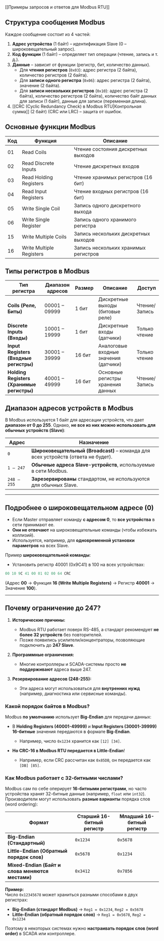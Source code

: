 [[Примеры запросов и ответов для Modbus RTU]]
## **Структура сообщения Modbus**

Каждое сообщение состоит из 4 частей:

1. **Адрес устройства** (1 байт) – идентификация Slave (0 – широковещательный запрос).
2. **Код функции** (1 байт) – определяет тип операции (чтение, запись и т. д.).
3. **Данные** – зависит от функции (регистр, бит, количество данных).
	- Для **чтения регистров** (`0x03`): адрес регистра (2 байта), количество регистров (2 байта).
	- Для **записи одного регистра** (`0x06`): адрес регистра (2 байта), значение (2 байта).
	- Для **записи нескольких регистров** (`0x10`): адрес регистра (2 байта), количество регистров (2 байта), количество байт данных для записи (1 байт), данные для записи (переменная длина).
4. [[CRC (Cyclic Redundancy Check) в Modbus RTU|Контрольная сумма]] (2 байт) (CRC или LRC) – защита от ошибок. 

## **Основные функции Modbus**

|Код|Функция|Описание|
|---|---|---|
|01|Read Coils|Чтение состояния дискретных выходов|
|02|Read Discrete Inputs|Чтение дискретных входов|
|03|Read Holding Registers|Чтение хранимых регистров (16 бит)|
|04|Read Input Registers|Чтение входных регистров (16 бит)|
|05|Write Single Coil|Запись одного дискретного выхода|
|06|Write Single Register|Запись одного хранимого регистра|
|15|Write Multiple Coils|Запись нескольких дискретных выходов|
|16|Write Multiple Registers|Запись нескольких хранимых регистров|

## **Типы регистров в Modbus**

| **Тип регистра**                          | **Диапазон адресов** | **Размер** | **Описание**                          | **Доступ**    |
| ----------------------------------------- | -------------------- | ---------- | ------------------------------------- | ------------- |
| **Coils (Реле, Биты)**                    | 00001 – 09999        | 1 бит      | Дискретные выходы (битовые реле)      | Чтение/Запись |
| **Discrete Inputs (Входы)**               | 10001 – 19999        | 1 бит      | Дискретные входы (датчики)            | Только чтение |
| **Input Registers (Входные регистры)**    | 30001 – 39999        | 16 бит     | Аналоговые входные значения (датчики) | Только чтение |
| **Holding Registers (Хранимые регистры)** | 40001 – 49999        | 16 бит     | Основные регистры хранения данных     | Чтение/Запись |


## **Диапазон адресов устройств в Modbus**

В Modbus используется 1 байт для адресации устройств, что дает **диапазон от 0 до 255**. Однако, **не все из них можно использовать для обычных устройств (Slave)**:

|**Адрес**|**Назначение**|
|---|---|
|`0`|**Широковещательный (Broadcast)** – команда для всех устройств (ответа не будет).|
|`1 – 247`|**Обычные адреса Slave-устройств**, используемые в сети Modbus.|
|`248 – 255`|**Зарезервированы** стандартом, не используются для обычных Slave.|

---

## **Подробнее о широковещательном адресе (0)**

- Если Master отправляет команду **с адресом 0**, то **все устройства** в сети принимают ее.
- **Они не отвечают** на широковещательные команды (чтобы избежать коллизий).
- Используется, например, для **одновременной установки параметров** на всех Slave.

Пример **широковещательной команды**:

- Установить регистр 40001 (0x9C41) в 100 на всех устройствах:

```mathematica
00 10 9C 41 00 01 02 00 64 CRC
```

(Адрес **00** → Функция **16 (Write Multiple Registers)** → Регистр **40001** → Значение **100**).

---

## **Почему ограничение до 247?**

1. **Исторические причины:**
    
    - Modbus RTU работает поверх RS-485, а стандарт рекомендует **не более 32 устройств** без повторителей.
    - Позже появились усилители/концентраторы, позволяющие подключить до **247 Slave**.
2. **Программные ограничения:**
    
    - Многие контроллеры и SCADA-системы просто **не поддерживают** адреса выше 247.
3. **Резервирование адресов (248-255):**
    
    - Эти адреса могут использоваться для **внутренних нужд** (например, диагностика или сервисные команды).

### **Какой порядок байтов в Modbus?**

Modbus **по умолчанию** использует **Big-Endian** для передачи данных:

- В **Holding Registers (40001-49999)** и **Input Registers (30001-39999)** **16-битные** значения передаются в формате **Big-Endian**.
    - Например, число `0x1234` хранится как `[12] [34]`.
    
- **Но CRC-16 в Modbus RTU передается в Little-Endian**!
    - Например, если CRC рассчитан как `0x85DB`, он передается как `[DB] [85]`.
    

### **Как Modbus работает с 32-битными числами?**

Modbus сам по себе оперирует **16-битными регистрами**, но часто устройства хранят 32-битные данные (например, `float` или `int32`).  
Производители могут использовать **разные варианты** порядка слов (word ordering):

|Формат|Старший 16-битный регистр|Младший 16-битный регистр|
|---|---|---|
|**Big-Endian (Стандартный)**|`0x1234`|`0x5678`|
|**Little-Endian (Обратный порядок слов)**|`0x5678`|`0x1234`|
|**Mixed-Endian (Байт и слова меняются местами)**|`0x3412`|`0x7856`|

**Пример:**  
Число `0x12345678` может храниться разными способами в двух регистрах:

- **Big-Endian (стандарт Modbus)** → `Reg1 = 0x1234`, `Reg2 = 0x5678`
- **Little-Endian (обратный порядок слов)** → `Reg1 = 0x5678`, `Reg2 = 0x1234`

Поэтому в некоторых системах нужно **настраивать порядок слов (word order)** в SCADA или контроллере.
